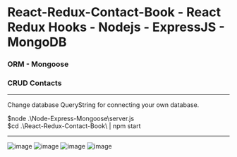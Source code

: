 # React-Redux-Contact-Book - React Redux Hooks - Nodejs - ExpressJS - MongoDB

### ORM - Mongoose

### CRUD Contacts 


<hr>


Change database QueryString for connecting your own database.

$node .\Node-Express-Mongoose\server.js  
$cd .\React-Redux-Contact-Book\ | npm start


<hr>


![image](https://user-images.githubusercontent.com/60510780/133980550-4dab52eb-ee1f-4a5e-95cd-8d190a07b57c.png)
![image](https://user-images.githubusercontent.com/60510780/133980575-2f4123fa-5ac3-4f22-8864-eecca561a0bb.png)
![image](https://user-images.githubusercontent.com/60510780/133980608-ee8f8b57-f263-4414-8a93-c733a8149b25.png)
![image](https://user-images.githubusercontent.com/60510780/133980724-7bdf6343-00e5-4c01-8795-cac4c0e18407.png)

